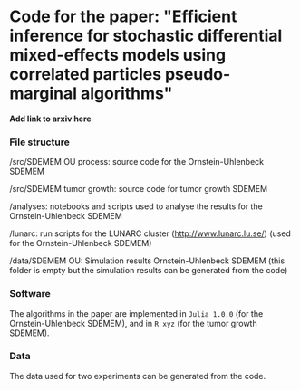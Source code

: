 # Code for the paper: "Efficient inference for stochastic differential mixed-effects models using correlated particles pseudo-marginal algorithms"

**Add link to arxiv here**

### File structure

/src/SDEMEM OU process: source code for the Ornstein-Uhlenbeck SDEMEM

/src/SDEMEM tumor growth: source code for tumor growth SDEMEM

/analyses: notebooks and scripts used to analyse the results for the Ornstein-Uhlenbeck SDEMEM

/lunarc: run scripts for the LUNARC cluster (http://www.lunarc.lu.se/) (used for the Ornstein-Uhlenbeck SDEMEM)

/data/SDEMEM OU: Simulation results Ornstein-Uhlenbeck SDEMEM (this folder is empty but the simulation results can be generated from the code)

### Software

The algorithms in the paper are implemented in `Julia 1.0.0` (for the Ornstein-Uhlenbeck SDEMEM), and in `R xyz` (for the tumor growth SDEMEM).

### Data

The data used for two experiments can be generated from the code.
